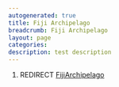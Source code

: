 ```yaml
---
autogenerated: true
title: Fiji Archipelago
breadcrumb: Fiji Archipelago
layout: page
categories: 
description: test description
---
```


1.  REDIRECT [FijiArchipelago](FijiArchipelago )

